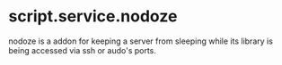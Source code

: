 script.service.nodoze
===================

nodoze is a addon for keeping a server from sleeping while its library is being accessed via ssh or audo's ports.
